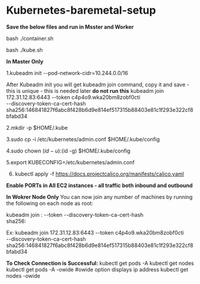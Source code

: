 # Kubernetes-baremetal-setup

**Save the below files and run in Msster and Worker**

 bash ./container.sh

 bash ./kube.sh


 **In Master Only**

1.kubeadm init --pod-network-cidr=10.244.0.0/16

After Kubeadm init you will get kubeadm join command, copy it and save - this is unique - this is needed later
**do not run this**
kubeadm join 172.31.12.83:6443 --token c4p4o9.wka20bm8zobf0cti \
        --discovery-token-ca-cert-hash sha256:146841827f6abc8f428b6d9e814ef517315b88403e81c1f293e322cf8bfabd34

2.mkdir -p $HOME/.kube 

3.sudo cp -i /etc/kubernetes/admin.conf $HOME/.kube/config 

4.sudo chown $(id -u):$(id -g) $HOME/.kube/config 

5.export KUBECONFIG=/etc/kubernetes/admin.conf 

6. kubectl apply -f https://docs.projectcalico.org/manifests/calico.yaml 

**Enable PORTs in All EC2 instances - all traffic both inbound and outbound**

**In Wokrer Node Only**
You can now join any number of machines by running the following on each node as root: 

kubeadm join <control-plane-host>:<control-plane- 
port> --token <token> --discovery-token-ca-cert-hash  
sha256:<hash> 

Ex:
kubeadm join 172.31.12.83:6443 --token c4p4o9.wka20bm8zobf0cti \
        --discovery-token-ca-cert-hash sha256:146841827f6abc8f428b6d9e814ef517315b88403e81c1f293e322cf8bfabd34

**To Check Connection is Successful:**
kubectl get pods -A
kubectl get nodes
kubectl get pods -A -owide #owide option displays ip address 
kubectl get nodes -owide 

